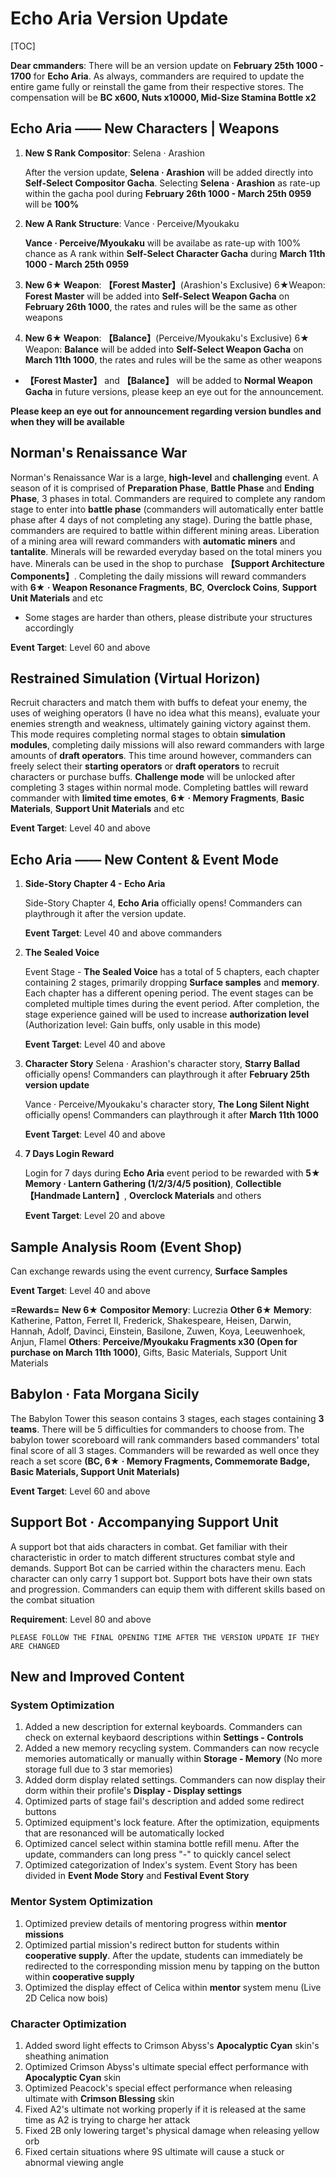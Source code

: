 # Echo Aria Version Update

[TOC]



**Dear cmmanders**:
There will be an version update on **February 25th 1000 - 1700** for **Echo Aria**. As always, commanders are required to update the entire game fully or reinstall the game from their respective stores. The compensation will be **BC x600, Nuts x10000, Mid-Size Stamina Bottle x2**

## Echo Aria —— New Characters | Weapons

1. **New S Rank Compositor**: Selena · Arashion

   After the version update, **Selena · Arashion** will be added directly into **Self-Select Compositor Gacha**. Selecting **Selena · Arashion** as rate-up within the gacha pool during **February 26th 1000 - March 25th 0959** will be **100%**

2. **New A Rank Structure**: Vance · Perceive/Myoukaku

   **Vance · Perceive/Myoukaku** will be availabe as rate-up with 100% chance as A rank within **Self-Select Character Gacha** during **March 11th 1000 - March 25th 0959**

3. **New 6★ Weapon**: **【Forest Master】**(Arashion's Exclusive)
   6★Weapon: **Forest Master** will be added into **Self-Select Weapon Gacha** on **February 26th 1000**, the rates and rules will be the same as other weapons

4. **New 6★ Weapon**: **【Balance】**(Perceive/Myoukaku's Exclusive)
   6★ Weapon: **Balance** will be added into **Self-Select Weapon Gacha** on **March 11th 1000**, the rates and rules will be the same as other weapons

* **【Forest Master】** and **【Balance】** will be added to **Normal Weapon Gacha** in future versions, please keep an eye out for the announcement.

**Please keep an eye out for announcement regarding version bundles and when they will be available**

## Norman's Renaissance War

Norman's Renaissance War is a large, **high-level** and **challenging** event. A season of it is comprised of **Preparation Phase**, **Battle Phase** and **Ending Phase**, 3 phases in total. Commanders are required to complete any random stage to enter into **battle phase** (commanders will automatically enter battle phase after 4 days of not completing any stage). During the battle phase, commanders are required to battle within different mining areas. Liberation of a mining area will reward commanders with **automatic miners** and **tantalite**. Minerals will be rewarded everyday based on the total miners you have. Minerals can be used in the shop to purchase **【Support Architecture Components】**. Completing the daily missions will reward commanders with **6★ · Weapon Resonance Fragments**, **BC**, **Overclock Coins**, **Support Unit Materials** and etc

* Some stages are harder than others, please distribute your structures accordingly

**Event Target**: Level 60 and above

## Restrained Simulation (Virtual Horizon)

Recruit characters and match them with buffs to defeat your enemy, the uses of weighing operators (I have no idea what this means), evaluate your enemies strength and weakness, ultimately gaining victory against them. This mode requires completing normal stages to obtain **simulation modules**, completing daily missions will also reward commanders with large amounts of **draft operators**. This time around however, commanders can freely select their **starting operators** or **draft operators** to recruit characters or purchase buffs. **Challenge mode** will be unlocked after completing 3 stages within normal mode. Completing battles will reward commander with **limited time emotes**, **6★ · Memory Fragments**, **Basic Materials**, **Support Unit Materials** and etc

**Event Target**: Level 40 and above 

## Echo Aria —— New Content & Event Mode

1. **Side-Story Chapter 4 - Echo Aria**

   Side-Story Chapter 4, **Echo Aria** officially opens! Commanders can playthrough it after the version update.

   **Event Target**: Level 40 and above commanders

2. **The Sealed Voice**

   Event Stage - **The Sealed Voice** has a total of 5 chapters, each chapter containing 2 stages, primarily dropping **Surface samples** and **memory**. Each chapter has a different opening period. The event stages can be completed multiple times during the event period. After completion, the stage experience gained will be used to increase **authorization level** (Authorization level: Gain buffs, only usable in this mode)

   **Event Target**: Level 40 and above

3. **Character Story**
   Selena · Arashion's character story, **Starry Ballad** officially opens! Commanders can playthrough it after **February 25th version update**

   Vance · Perceive/Myoukaku's character story, **The Long Silent Night** officially opens! Commanders can playthrough it after **March 11th 1000** 

   **Event Target**: Level 40 and above

4. **7 Days Login Reward**

   Login for 7 days during **Echo Aria** event period to be rewarded with **5★ Memory · Lantern Gathering (1/2/3/4/5 position)**, **Collectible 【Handmade Lantern】**, **Overclock Materials** and others

   **Event Target**: Level 20 and above

## Sample Analysis Room (Event Shop)

Can exchange rewards using the event currency, **Surface Samples**

**Event Target**: Level 40 and above

**=Rewards=**
**New 6★ Compositor Memory**: Lucrezia 
**Other 6★ Memory**: Katherine, Patton, Ferret II, Frederick, Shakespeare, Heisen, Darwin, Hannah, Adolf, Davinci, Einstein, Basilone, Zuwen, Koya, Leeuwenhoek, Anjun, Flamel
**Others**: **Perceive/Myoukaku Fragments x30 (Open for purchase on March 11th 1000)**, Gifts, Basic Materials, Support Unit Materials

## Babylon · Fata Morgana Sicily

The Babylon Tower this season contains 3 stages, each stages containing **3 teams**. There will be 5 difficulties for commanders to choose from. The babylon tower scoreboard will rank commanders based commanders' total final score of all 3 stages. Commanders will be rewarded as well once they reach a set score **(BC, 6★ · Memory Fragments, Commemorate Badge, Basic Materials, Support Unit Materials)**

**Event Target**: Level 60 and above

## Support Bot · Accompanying Support Unit

A support bot that aids characters in combat. Get familiar with their characteristic in order to match different structures combat style and demands. Support Bot can be carried within the characters menu. Each character can only carry 1 support bot. Support bots have their own stats and progression. Commanders can equip them with different skills based on the combat situation

**Requirement**: Level 80 and above

```
PLEASE FOLLOW THE FINAL OPENING TIME AFTER THE VERSION UPDATE IF THEY ARE CHANGED
```

## New and Improved Content

### System Optimization

1. Added a new description for external keyboards. Commanders can check on external keybaord descriptions within **Settings - Controls**
2. Added a new memory recycling system. Commanders can now recycle memories automatically or manually within **Storage - Memory** (No more storage full due to 3 star memories)
3. Added dorm display related settings. Commanders can now display their dorm within their profile's **Display - Display settings**
4. Optimized parts of stage fail's description and added some redirect buttons
5. Optimized equipment's lock feature. After the optimization, equipments that are resonanced will be automatically locked
6. Optimized cancel select within stamina bottle refill menu. After the update, commanders can long press "-" to quickly cancel select
7. Optimized categorization of Index's system. Event Story has been divided in **Event Mode Story** and **Festival Event Story**

### Mentor System Optimization

1. Optimized preview details of mentoring progress within **mentor missions**
2. Optimized partial mission's redirect button for students within **cooperative supply**. After the update, students can immediately be redirected to the corresponding mission menu by tapping on the button within **cooperative supply** 
3. Optimized the display effect of Celica within **mentor** system menu (Live 2D Celica now bois)

### Character Optimization

1. Added sword light effects to Crimson Abyss's **Apocalyptic Cyan** skin's sheathing animation
2. Optimized Crimson Abyss's ultimate special effect performance with **Apocalyptic Cyan** skin
3. Optimized Peacock's special effect performance when releasing ultimate with **Crimson Blessing** skin
4. Fixed A2's ultimate not working properly if it is released at the same time as A2 is trying to charge her attack
5. Fixed 2B only lowering target's physical damage when releasing yellow orb
6. Fixed certain situations where 9S ultimate will cause a stuck or abnormal viewing angle

